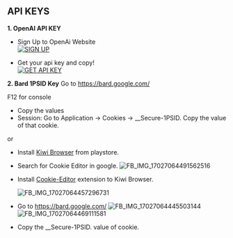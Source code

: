 ## API KEYS

**1. OpenAI API KEY**
- Sign Up to OpenAi Website
     <br>
<a href='https://platform.openai.com/signup' target="_blank"><img alt='SIGN UP' src='https://img.shields.io/badge/Sign_Up-100000?style=for-the-badge&logo=signup&logoColor=white&labelColor=black&color=black'/></a>

- Get your api key and copy!
      <br>
<a href='https://platform.openai.com/account/api-keys' target="_blank"><img alt='GET API KEY' src='https://img.shields.io/badge/Get_Api_Key-100000?style=for-the-badge&logo=scan&logoColor=white&labelColor=black&color=black'/></a>

**2. Bard 1PSID Key**
Go to https://bard.google.com/

F12 for console
- Copy the values
- Session: Go to Application → Cookies → __Secure-1PSID. Copy the value of that cookie.

or

- Install [Kiwi Browser](https://play.google.com/store/apps/details?id=com.kiwibrowser.browser) from playstore.
- Search for Cookie Editor in google.
 ![FB_IMG_17027064491562516](https://github.com/MznStudios/WA-AIBot/assets/136259904/ff5a9f24-8946-4fcf-a0b7-e235cf19cd53)
- Install [Cookie-Editor](https://chrome.google.com/webstore/detail/cookie-editor/hlkenndednhfkekhgcdicdfddnkalmdm) extension to Kiwi Browser.
  
  ![FB_IMG_17027064457296731](https://github.com/MznStudios/WA-AIBot/assets/136259904/849c869d-3239-4967-a09f-1c4f7977c515)
- Go to https://bard.google.com/
  ![FB_IMG_17027064445503144](https://github.com/MznStudios/WA-AIBot/assets/136259904/30fc5cb2-8fd9-4e5c-a9a4-31923f3678b9)
![FB_IMG_17027064469111581](https://github.com/MznStudios/WA-AIBot/assets/136259904/98921ba2-c769-4444-a1a2-68caef9d3be1)

- Copy the __Secure-1PSID. value of cookie.
